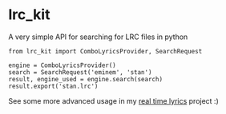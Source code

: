# lrc_kit

A very simple API for searching for LRC files in python

```python3
from lrc_kit import ComboLyricsProvider, SearchRequest

engine = ComboLyricsProvider()
search = SearchRequest('eminem', 'stan')
result, engine_used = engine.search(search)
result.export('stan.lrc')
```

See some more advanced usage in my [real time lyrics](https://github.com/reteps/real-time-lyrics) project :)
